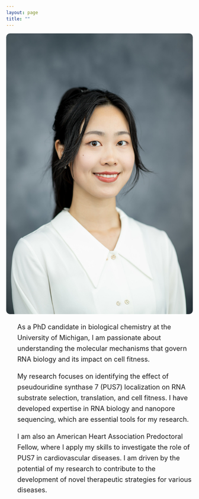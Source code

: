 ```yaml
---
layout: page
title: ""
---
```


<div style="display: flex; flex-wrap: wrap;">

  <!-- Left half: Image -->
  <div style="flex: 1; min-width: 300px; text-align: center;">
    <img src="https://raw.githubusercontent.com/mlruan/mlruan.github.io/master/assets/Minli_Ruan1.JPG" alt="Minli Ruan" style="max-width: 100%; height: auto; border-radius: 10px;">
  </div>

  <!-- Right half: Text with larger font -->
  <div style="flex: 1; min-width: 300px; padding-left: 30px; font-size: 18px; line-height: 1.6;">
    <p>
      As a PhD candidate in biological chemistry at the University of Michigan, I am passionate about understanding the molecular mechanisms that govern RNA biology and its impact on cell fitness.
    </p>
    <p>
      My research focuses on identifying the effect of pseudouridine synthase 7 (PUS7) localization on RNA substrate selection, translation, and cell fitness. I have developed expertise in RNA biology and nanopore sequencing, which are essential tools for my research.
    </p>
    <p>
      I am also an American Heart Association Predoctoral Fellow, where I apply my skills to investigate the role of PUS7 in cardiovascular diseases. I am driven by the potential of my research to contribute to the development of novel therapeutic strategies for various diseases.
    </p>
  </div>

</div>
